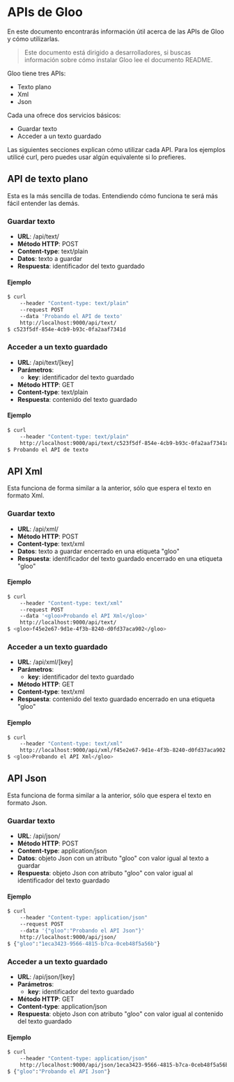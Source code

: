 # APIs de Gloo

En este documento encontrarás información útil acerca de las APIs de Gloo y cómo utilizarlas.

> Este documento está dirigido a desarrolladores, si buscas información sobre cómo instalar Gloo lee el documento README.

Gloo tiene tres APIs:

- Texto plano
- Xml
- Json

Cada una ofrece dos servicios básicos:

- Guardar texto
- Acceder a un texto guardado

Las siguientes secciones explican cómo utilizar cada API. Para los ejemplos utilicé curl, pero puedes usar algún equivalente si lo prefieres.

## API de texto plano

Esta es la más sencilla de todas. Entendiendo cómo funciona te será más fácil entender las demás.

### Guardar texto

- **URL**: /api/text/
- **Método HTTP**: POST
- **Content-type**: text/plain
- **Datos**: texto a guardar
- **Respuesta**: identificador del texto guardado

#### Ejemplo

```bash
$ curl
	--header "Content-type: text/plain"
	--request POST
	--data 'Probando el API de texto'
	http://localhost:9000/api/text/
$ c523f5df-854e-4cb9-b93c-0fa2aaf7341d
```

### Acceder a un texto guardado

- **URL**: /api/text/[key]
- **Parámetros**:
	- **key**: identificador del texto guardado
- **Método HTTP**: GET
- **Content-type**: text/plain
- **Respuesta**: contenido del texto guardado

#### Ejemplo

```bash
$ curl
	--header "Content-type: text/plain"
	http://localhost:9000/api/text/c523f5df-854e-4cb9-b93c-0fa2aaf7341d
$ Probando el API de texto
```

## API Xml

Esta funciona de forma similar a la anterior, sólo que espera el texto en formato Xml.

### Guardar texto

- **URL**: /api/xml/
- **Método HTTP**: POST
- **Content-type**: text/xml
- **Datos**: texto a guardar encerrado en una etiqueta "gloo"
- **Respuesta**: identificador del texto guardado encerrado en una etiqueta "gloo"

#### Ejemplo

```bash
$ curl
	--header "Content-type: text/xml"
	--request POST
	--data '<gloo>Probando el API Xml</gloo>'
	http://localhost:9000/api/text/
$ <gloo>f45e2e67-9d1e-4f3b-8240-d0fd37aca902</gloo>
```

### Acceder a un texto guardado

- **URL**: /api/xml/[key]
- **Parámetros**:
	- **key**: identificador del texto guardado
- **Método HTTP**: GET
- **Content-type**: text/xml
- **Respuesta**: contenido del texto guardado encerrado en una etiqueta "gloo"

#### Ejemplo

```bash
$ curl
	--header "Content-type: text/xml"
	http://localhost:9000/api/xml/f45e2e67-9d1e-4f3b-8240-d0fd37aca902
$ <gloo>Probando el API Xml</gloo>
```

## API Json

Esta funciona de forma similar a la anterior, sólo que espera el texto en formato Json.

### Guardar texto

- **URL**: /api/json/
- **Método HTTP**: POST
- **Content-type**: application/json
- **Datos**: objeto Json con un atributo "gloo" con  valor igual al texto a guardar
- **Respuesta**: objeto Json con atributo "gloo" con valor igual al identificador del texto guardado

#### Ejemplo

```bash
$ curl
	--header "Content-type: application/json"
	--request POST
	--data '{"gloo":"Probando el API Json"}'
	http://localhost:9000/api/json/
$ {"gloo":"1eca3423-9566-4815-b7ca-0ceb48f5a56b"}
```

### Acceder a un texto guardado

- **URL**: /api/json/[key]
- **Parámetros**:
	- **key**: identificador del texto guardado
- **Método HTTP**: GET
- **Content-type**: application/json
- **Respuesta**: objeto Json con atributo "gloo" con valor igual al contenido del texto guardado

#### Ejemplo

```bash
$ curl
	--header "Content-type: application/json"
	http://localhost:9000/api/json/1eca3423-9566-4815-b7ca-0ceb48f5a56b
$ {"gloo":"Probando el API Json"}
```
